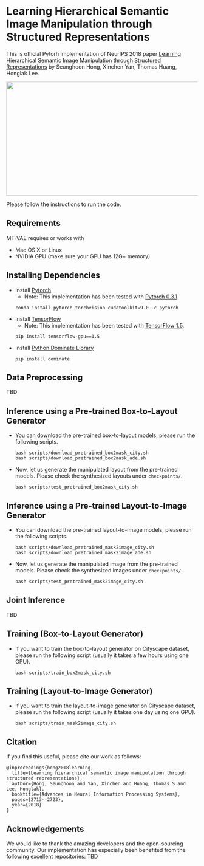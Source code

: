 # Learning Hierarchical Semantic Image Manipulation through Structured Representations

This is official Pytorh implementation of NeurIPS 2018 paper [Learning Hierarchical Semantic Image Manipulation through Structured Representations](https://arxiv.org/abs/1808.07535) by Seunghoon Hong, Xinchen Yan, Thomas Huang, Honglak Lee.

<img src="https://aa501f67-a-62cb3a1a-s-sites.googlegroups.com/site/hierarchicalimagemanipulation/home/Figure_intro_horizontal.png" width="800px" height="300px"/>

Please follow the instructions to run the code.

## Requirements
MT-VAE requires or works with
* Mac OS X or Linux
* NVIDIA GPU (make sure your GPU has 12G+ memory)

## Installing Dependencies
* Install [Pytorch](https://pytorch.org/)
  * Note: This implementation has been tested with [Pytorch 0.3.1](https://pytorch.org/get-started/previous-versions/).
  ```
  conda install pytorch torchvision cudatoolkit=9.0 -c pytorch
  ```
* Install [TensorFlow](https://www.tensorflow.org/)
  * Note: This implementation has been tested with [TensorFlow 1.5](https://www.tensorflow.org/versions).
  ```
  pip install tensorflow-gpu==1.5
  ```
* Install [Python Dominate Library](https://pypi.org/project/dominate/)
  ```
  pip install dominate
  ```

## Data Preprocessing
TBD

## Inference using a Pre-trained Box-to-Layout Generator
* You can download the pre-trained box-to-layout models, please run the following scripts.
  ```
  bash scripts/download_pretrained_box2mask_city.sh
  bash scripts/download_pretrained_box2mask_ade.sh
  ```
* Now, let us generate the manipulated layout from the pre-trained models. Please check the synthesized layouts under ```checkpoints/```.
  ```
  bash scripts/test_pretrained_box2mask_city.sh
  ```

## Inference using a Pre-trained Layout-to-Image Generator
* You can download the pre-trained layout-to-image models, please run the following scripts.
  ```
  bash scripts/download_pretrained_mask2image_city.sh
  bash scripts/download_pretrained_mask2image_ade.sh
  ```
* Now, let us generate the manipulated image from the pre-trained models. Please check the synthesized images under ```checkpoints/```.
  ```
  bash scripts/test_pretrained_mask2image_city.sh
  ```

## Joint Inference
TBD


## Training (Box-to-Layout Generator)
* If you want to train the box-to-layout generator on Cityscape dataset, please run the following script (usually it takes a few hours using one GPU).
  ```
  bash scripts/train_box2mask_city.sh
  ```

## Training (Layout-to-Image Generator)
* If you want to train the layout-to-image generator on Cityscape dataset, please run the following script (usually it takes one day using one GPU).
  ```
  bash scripts/train_mask2image_city.sh
  ```
  
## Citation
If you find this useful, please cite our work as follows:
```
@inproceedings{hong2018learning,
  title={Learning hierarchical semantic image manipulation through structured representations},
  author={Hong, Seunghoon and Yan, Xinchen and Huang, Thomas S and Lee, Honglak},
  booktitle={Advances in Neural Information Processing Systems},
  pages={2713--2723},
  year={2018}
}
```

## Acknowledgements
We would like to thank the amazing developers and the open-sourcing community. Our implementation has especially been benefited from the following excellent repositories:
TBD

